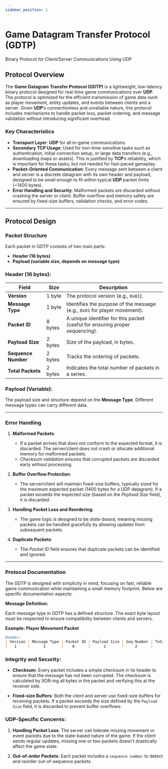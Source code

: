 ```yaml
---
sidebar_position: 1
---
```


# Game Datagram Transfer Protocol (GDTP)
Binary Protocol for Client/Server Communications Using UDP

## Protocol Overview

The **Game Datagram Transfer Protocol (GDTP)** is a lightweight, low-latency binary protocol designed for real-time game communications over **UDP**. The protocol is optimized for the efficient transmission of game data such as player movement, entity updates, and events between clients and a server. Given **UDP**’s connectionless and unreliable nature, this protocol includes mechanisms to handle packet loss, packet ordering, and message validation without introducing significant overhead.

### Key Characteristics

- **Transport Layer**: **UDP** for all in-game communications.
- **Secondary TCP Usage**: Used for non-time-sensitive tasks such as authentication, initial connection setup, or large data transfers (e.g., downloading maps or assets). This is justified by **TCP**’s reliability, which is important for these tasks, but not needed for fast-paced gameplay.
- **Packet-Oriented Communication**: Every message sent between a client and server is a discrete datagram with its own header and payload, designed to be small enough to fit within typical **UDP** packet limits (~1400 bytes).
- **Error Handling and Security**: Malformed packets are discarded without crashing the server or client. Buffer overflow and memory safety are ensured by fixed-size buffers, validation checks, and error codes.

---
## Protocol Design

### Packet Structure

Each packet in GDTP consists of two main parts:

- **Header (16 bytes)**
- **Payload (variable size, depends on message type)**

### Header (16 bytes):

| Field               | Size     | Description                                                                 |
|---------------------|----------|-----------------------------------------------------------------------------|
| **Version**         | 1 byte   | The protocol version (e.g., `0x01`).                                         |
| **Message Type**    | 1 byte   | Identifies the purpose of the message (e.g., `0x01` for player movement).    |
| **Packet ID**       | 8 bytes  | A unique identifier for this packet (useful for ensuring proper sequencing). |
| **Payload Size**    | 2 bytes  | Size of the payload, in bytes.                                               |
| **Sequence Number** | 2 bytes  | Tracks the ordering of packets.                                              |
| **Total Packets**   | 2 bytes  | Indicates the total number of packets in a series.                           |

### Payload (Variable):

The payload size and structure depend on the **Message Type**. Different message types can carry different data.

---

### Error Handling

1. **Malformed Packets**:
   - If a packet arrives that does not conform to the expected format, it is discarded. The server/client does not crash or allocate additional memory for malformed packets.
   - *Checksum validation* ensures that corrupted packets are discarded early without processing.

2. **Buffer Overflow Protection**:
   - The server/client will maintain fixed-size buffers, typically sized for the maximum expected packet (1400 bytes for a UDP datagram). If a packet exceeds the expected size (based on the *Payload Size* field), it is discarded.

3. **Handling Packet Loss and Reordering**:
   - The game logic is designed to be *state-based*, meaning missing packets can be handled gracefully by allowing updates from subsequent packets.

4. **Duplicate Packets**:
   - The *Packet ID* field ensures that duplicate packets can be identified and ignored.


---

### Protocol Documentation

The GDTP is designed with simplicity in mind, focusing on fast, reliable game communication while maintaining a small memory footprint. Below are specific documentation aspects:

**Message Definition:**

Each message type in GDTP has a defined structure. The exact byte layout must be respected to ensure compatibility between clients and servers.

**Example: Player Movement Packet**

```Markdown
Header:
| Version | Message Type | Packet ID | Payload Size | Seq Number | Total Packet |
|   1     |      1       |    8      |      2       |     2      |      2       |    
```

### Integrity and Security:

- **Checksum**: Every packet includes a simple checksum in its header to ensure that the message has not been corrupted. The checksum is calculated by XOR-ing all bytes in the packet and verifying this at the receiver side.

- **Fixed-size Buffers**: Both the client and server use fixed-size buffers for receiving packets. If a packet exceeds the size defined by the `Payload Size` field, it is discarded to prevent buffer overflows.

### UDP-Specific Concerns:

1. **Handling Packet Loss**: The server can tolerate missing movement or event packets due to the state-based nature of the game. If the client sends regular updates, missing one or two packets doesn’t drastically affect the game state.

2. **Out-of-order Packets**: Each packet includes a `sequence number` to detect and reorder out-of-sequence packets.
